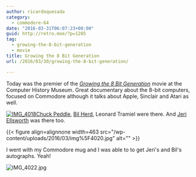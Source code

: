 ```yaml
---
author: ricardoquesada
category:
  - commodore-64
date: "2016-03-31T06:07:23+00:00"
guid: http://retro.moe/?p=1285
tag:
  - growing-the-8-bit-generation
  - movie
title: Growing the 8 Bit Generation
url: /2016/03/30/growing-the-8-bit-generation/

---
```

Today was the premier of the [_Growing the 8 Bit Generation_](http://www.8bitgeneration.com/) movie at the Computer History Museum. Great documentary about the 8-bit computers, focused on Commodore although it talks about Apple, Sinclair and Atari as well.

[![IMG_4018](/wp-content/uploads/2016/03/img_4018.jpg?w=700)](/wp-content/uploads/2016/03/img_4018.jpg)[Chuck Peddle](https://en.wikipedia.org/wiki/Chuck_Peddle), [Bil Herd](https://en.wikipedia.org/wiki/Bil_Herd), Leonard Tramiel were there. And [Jeri Ellsworth](https://en.wikipedia.org/wiki/Jeri_Ellsworth) was there too.

{{< figure align=alignnone width=463 src="/wp-content/uploads/2016/03/img%5F4020.jpg" alt="" >}}

I went with my Commodore mug and I was able to to get Jeri's and Bil's autographs. Yeah!

![IMG_4022.jpg](/wp-content/uploads/2016/03/img_4022.jpg)

